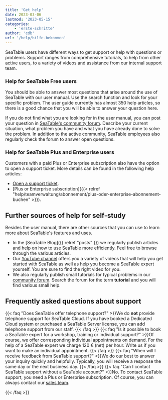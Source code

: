 ```yaml
---
title: 'Get help'
date: 2023-03-06
lastmod: '2023-05-15'
categories:
    - 'erste-schritte'
author: 'cdb'
url: '/help/hilfe-bekommen'
---
```


SeaTable users have different ways to get support or help with questions or problems. Support ranges from comprehensive tutorials, to help from other active users, to a variety of videos and assistance from our internal support team.

### Help for SeaTable Free users

You should be able to answer most questions that arise around the use of SeaTable with our user manual. Use the search function and look for your specific problem. The user guide currently has almost 350 help articles, so there is a good chance that you will be able to answer your question here.

If you do not find what you are looking for in the user manual, you can post your question in [SeaTable's community forum](https://forum.seatable.com). Describe your current situation, what problem you have and what you have already done to solve the problem. In addition to the active community, SeaTable employees also regularly check the forum to answer open questions.

### Help for SeaTable Plus and Enterprise users

Customers with a paid Plus or Enterprise subscription also have the option to open a support ticket. More details can be found in the following help articles:

- [Open a support ticket](https://seatable.io/en/docs/teamverwaltung/ein-support-ticket-eroeffnen/).
- [Plus or Enterprise subscription]({{< relref "help/teamverwaltung/abonnement/plus-oder-enterprise-abonnement-buchen" >}}).

## Further sources of help for self-study

Besides the user manual, there are other sources that you can use to learn more about SeaTable's features and uses.

- In the [SeaTable Blog]({{ relref "posts" }}) we regularly publish articles and help on how to use SeaTable more efficiently. Feel free to browse through the various articles.
- Our [YouTube channel](https://youtube.com/seatable) offers you a variety of videos that will help you get started with SeaTable as well as help you become a SeaTable expert yourself. You are sure to find the right video for you.
- We also regularly publish small tutorials for typical problems in our [community forum](https://forum.seatable.com). Search the forum for the term **tutorial** and you will find various small help.

## Frequently asked questions about support

{{< faq "Does SeaTable offer telephone support?" >}}We do **not** provide telephone support for SeaTable Cloud. If you have booked a Dedicated Cloud system or purchased a SeaTable Server license, you can add telephone support from our staff.
{{< /faq >}}
{{< faq "Is it possible to book a SeaTable expert for a workshop, training or individual support?" >}}Of course, we offer corresponding individual appointments on demand. For the help of a SeaTable expert we charge 120 € (net) per hour. Write us if you want to make an individual appointment.
{{< /faq >}}
{{< faq "When will I receive feedback from SeaTable support?" >}}We do our best to answer your inquiry quickly and helpfully. Typically, you will receive a response the same day or the next business day.
{{< /faq >}}
{{< faq "Can I contact SeaTable support without a SeaTable account?" >}}No. To contact SeaTable support, you need a Plus or Enterprise subscription. Of course, you can always contact our [sales team](mailto:sales@seatable.io).

{{< /faq >}}
